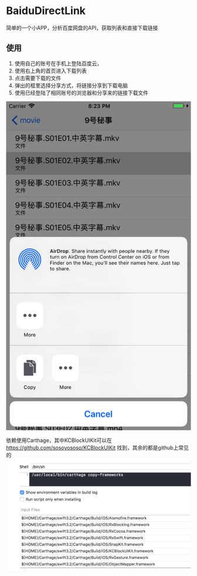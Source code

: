 # BaiduDirectLink
简单的一个小APP，分析百度网盘的API，获取列表和直接下载链接

## 使用
1. 使用自己的账号在手机上登陆百度云，
2. 使用右上角的首页进入下载列表
3. 点击需要下载的文件
4. 弹出的框里选择分享方式，将链接分享到下载电脑
5. 使用已经登陆了相同账号的浏览器和分享来的链接下载文件


![alt text](https://github.com/sosoyososo/BaiduDirectLink/blob/master/screenShoot.png?raw=true)

依赖使用Carthage，其中KCBlockUIKit可以在 https://github.com/sosoyososo/KCBlockUIKit 找到，其余的都是github上常见的
![alt text](https://github.com/sosoyososo/BaiduDirectLink/blob/master/dependency.png?raw=true)

